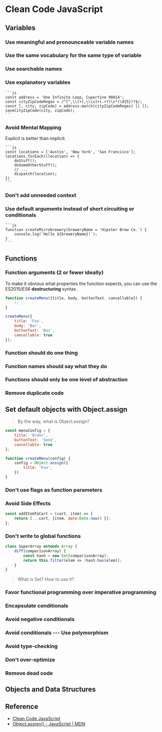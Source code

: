 # Clean Code JavaScript

## Variables 

### Use meaningful and pronounceable variable names
### Use the same vocabulary for the same type of variable
### Use searchable names
### Use explanatory variables

    ```js
    const address = 'One Infinite Loop, Cupertino 98014';
    const cityZipCodeRegex = /^[^,\\]+[,\\\s]+(.+?)\s*(\d{5})?$/;
    const [, city, zipCode] = address.match(cityZipCodeRegex) || [];
    saveCityZipCode(city, zipCode);
    ```

### Avoid Mental Mapping

Explicit is better than implicit.

    ```js
    const locations = ['Austin', 'New York', 'San Francisco'];
    locations.forEach((location) => {
        doStuff();
        doSomeOtherStuff();
        // ...
        dispatch(location);
    })
    ```

### Don't add unneeded context
### Use default arguments instead of short circuiting or conditionals

    ```js
    function createMicrobrewery(breweryName = 'Hipster Brew Co.') {
        console.log(`Hello ${breweryName}!`);
    }
    ```

## Functions

### Function arguments (2 or fewer ideally)

To make it obvious what properties the function expects, you can use the ES2015/ES6 **destructuring** syntax. 

```js
function createMenu({title, body, bottonText, cancellable}) {
    // ...
}

createMenu({
    title: 'Foo',
    body: 'Bar',
    buttonText: 'Baz',
    cancellable: true
});
```

### Function should do one thing
### Function names should say what they do 
### Functions should only be one level of abstraction
### Remove duplicate code
## Set default objects with Object.assign

> By the way, what is Object.assign?

```js
const menuConfig = {
    title: 'Order',
    buttonText: 'Send',
    cancellable: true
};

function createMenu(config) {
    config = Object.assign({
        title: 'Foo',
    })
}
```

### Don't use flags as function parameters
### Avoid Side Effects

```js
const addItemToCart = (cart, item) => {
    return [...cart, {item, date:Date.now() }];
};
```

### Don't write to global functions

```js
class SuperArray extends Array {
    diff(comparisonArray) {
        const hash = new Set(comparisonArray);
        return this.filter(elem => !hash.has(elem));
    }
}
```

> What is Set? How to use it?

### Favor functional programming over imperative programming
### Encapsulate conditionals
### Avoid negative conditionals
### Avoid conditionals --- Use polymorphism
### Avoid type-checking
### Don't over-optimize
### Remove dead code

## Objects and Data Structures

## Reference 
- [Clean Code JavaScript](https://github.com/ryanmcdermott/clean-code-javascript)
- [Object.assign() - JavaScript | MDN](https://developer.mozilla.org/en-US/docs/Web/JavaScript/Reference/Global_Objects/Object/assign)